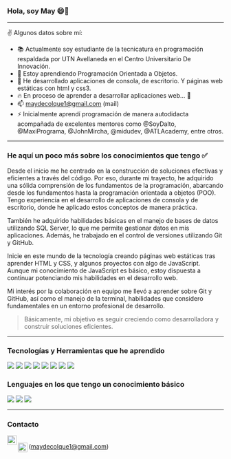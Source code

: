 ### Hola, soy May 😄🌸
---
✌ Algunos datos sobre mí:
  - 📚 Actualmente soy estudiante de la tecnicatura en programación respaldada por UTN Avellaneda en el Centro Universitario De Innovación.
  - 🌱 Estoy aprendiendo Programación Orientada a Objetos. 
  - 👾 He desarrollado aplicaciones de consola, de escritorio. Y páginas web estáticas con html y css3.
  - 🔥 En proceso de aprender a desarrollar aplicaciones web... 🙌
  - 📫 maydecolque1@gmail.com (mail)
  - ⚡ Inicialmente aprendí programación de manera autodidacta acompañada de excelentes mentores como @SoyDalto, @MaxiPrograma, @JohnMircha, @midudev, @ATLAcademy, entre otros. 
---
### He aquí un poco más sobre los conocimientos que tengo ✅
Desde el inicio me he centrado en la construcción de soluciones efectivas y eficientes a través del código. Por eso, durante mi trayecto, he adquirido una sólida comprensión de los fundamentos de la programación, abarcando desde los fundamentos hasta la programación orientada a objetos (POO). Tengo experiencia en el desarrollo de aplicaciones de consola y de escritorio, donde he aplicado estos conceptos de manera práctica.

También he adquirido habilidades básicas en el manejo de bases de datos utilizando SQL Server, lo que me permite gestionar datos en mis aplicaciones. Además, he trabajado en el control de versiones utilizando Git y GitHub.

Inicie en este mundo de la tecnología creando páginas web estáticas tras aprender HTML y CSS, y algunos proyectos con algo de JavaScript. Aunque mi conocimiento de JavaScript es básico, estoy dispuesta a continuar potenciando mis habilidades en el desarrollo web. 

Mi interés por la colaboración en equipo me llevó a aprender sobre Git y GitHub, así como el manejo de la terminal, habilidades que considero fundamentales en un entorno profesional de desarrollo.

> Básicamente, mi objetivo es seguir creciendo como desarrolladora y construir soluciones eficientes.
 
---

### Tecnologías y Herramientas que he aprendido

<img src = "https://img.shields.io/badge/-HTML5-E34F26?style=flat&logo=html5&logoColor=white"> <img src = "https://img.shields.io/badge/-CSS3-1572B6?style=flat&logo=css3&logoColor=white"> <img src="http://img.shields.io/badge/-CSharp-007ACC?style=flat&logo=C%20Sharp&logoColor=white"> <img src="https://img.shields.io/badge/-SQLServer-F29111?style=flat&logo=sqlserver&logoColor=FFFFFF"> <img src="http://img.shields.io/badge/-Github-000000?style=flat&logo=github&logoColor=FFFFFF"> <img src="http://img.shields.io/badge/-Git-F1502F?style=flat&logo=git&logoColor=FFFFFF"> <img src="http://img.shields.io/badge/-VS%20Code-007ACC?style=flat&logo=visual%20studio%20code&logoColor=white"> <img src="http://img.shields.io/badge/-VS-007ACC?style=flat&logo=visual%20studio&logoColor=white">


### Lenguajes en los que tengo un conocimiento básico
<img src="https://img.shields.io/badge/-JavaScript-eed718?style=flat&logo=javascript&logoColor=ffffff"> <img src="https://img.shields.io/badge/-C%20&%20C++-659ad2?style=flat&logo=c%2B%2B&logoColor=ffffff"> <img src="https://img.shields.io/badge/-Python-black?style=flat&logo=python&logoColor=white"> 

---
### Contacto

[<img align="left" alt="MaydeColque | LinkedIn" width="22px" src="https://cdn.jsdelivr.net/npm/simple-icons@v3/icons/linkedin.svg" />][linkedin] </br>
<img align="left" alt="MaydeColque1@gmail.com | Gmail" width="22px" src="https://cdn.jsdelivr.net/npm/simple-icons@v3/icons/gmail.svg" /> (maydecolque1@gmail.com)




<!-- Url de LinkeIn Icon aquí -->
[linkedin]: https://www.linkedin.com/in/mayde-colque/
